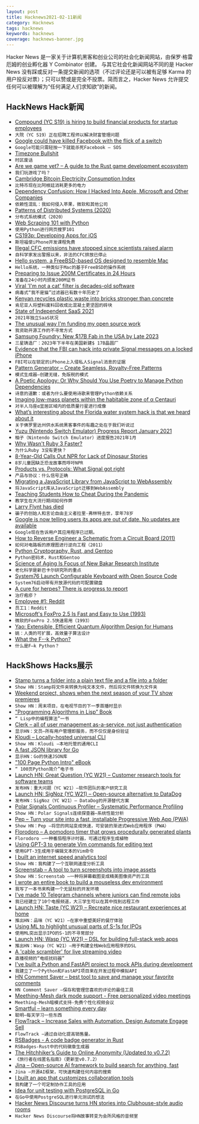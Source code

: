 ```yaml
---
layout: post
title: Hacknews2021-02-11新闻
category: Hacknews
tags: hacknews
keywords: hacknews
coverage: hacknews-banner.jpg
---
```


Hacker News 是一家关于计算机黑客和创业公司的社会化新闻网站，由保罗·格雷厄姆的创业孵化器 Y Combinator 创建。
与其它社会化新闻网站不同的是 Hacker News 没有踩或反对一条提交新闻的选项（不过评论还是可以被有足够 Karma 的用户投反对票）；只可以赞或是完全不投票。简而言之，Hacker News 允许提交任何可以被理解为“任何满足人们求知欲”的新闻。

## HackNews Hack新闻


- [Compound (YC S19) is hiring to build financial products for startup employees](https://withcompound.com/careers)
- `大院（YC S19）正在招聘工程师以解决财富管理问题`
- [Google could have killed Facebook with the flick of a switch](https://shaneosullivan.wordpress.com/2020/12/02/the-story-of-how-google-could-have-killed-facebook-with-the-flick-of-a-switch/)
- `Google可能只需轻按一下就能杀死Facebook – SOS`
- [Timezone Bullshit](https://blog.wesleyac.com/posts/timezone-bullshit)
- `时区废话`
- [Are we game yet? – A guide to the Rust game development ecosystem](https://arewegameyet.rs/)
- `我们玩游戏了吗？ `
- [Cambridge Bitcoin Electricity Consumption Index](https://cbeci.org/cbeci/comparisons)
- `比特币现在比阿根廷消耗更多的电力`
- [Dependency Confusion: How I Hacked Into Apple, Microsoft and Other Companies](https://medium.com/@alex.birsan/dependency-confusion-4a5d60fec610)
- `依赖性混乱：我如何侵入苹果，微软和其他公司`
- [Patterns of Distributed Systems (2020)](https://martinfowler.com/articles/patterns-of-distributed-systems/)
- `分布式系统模式（2020）`
- [Web Scraping 101 with Python](https://www.scrapingbee.com/blog/web-scraping-101-with-python/)
- `使用Python进行网页搜罗101`
- [CS193p: Developing Apps for iOS](https://cs193p.sites.stanford.edu/)
- `斯坦福使iPhone开发课程免费`
- [Illegal CFC emissions have stopped since scientists raised alarm](https://www.nature.com/articles/d41586-021-00360-0)
- `自科学家发出警报以来，非法的CFC排放已停止`
- [Hello system, a FreeBSD-based OS designed to resemble Mac](https://hellosystem.github.io/docs/)
- `Hello系统，一种类似于Mac的基于FreeBSD的操作系统`
- [Preparing to Issue 200M Certificates in 24 Hours](https://letsencrypt.org/2021/02/10/200m-certs-24hrs.html)
- `准备在24小时内颁发200M证书`
- [Viral 'I'm not a cat' filter is decades-old software](https://www.bbc.co.uk/news/technology-56010156)
- `病毒式“我不是猫”过滤器已有数十年历史了`
- [Kenyan recycles plastic waste into bricks stronger than concrete](https://www.reuters.com/article/us-kenya-environment-recycling-idUSKBN2A211N)
- `肯尼亚人将塑料废料回收成比混凝土更坚固的砖块`
- [State of Independent SaaS 2021](https://microconf.com/sois-report-2021)
- `2021年独立SaaS状况`
- [The unusual way I'm funding my open source work](https://kerkour.com/blog/the-unusual-way-im-funding-my-open-source-work/)
- `我资助开源工作的不寻常方式`
- [Samsung Foundry: New $17B Fab in the USA by Late 2023](https://www.anandtech.com/show/16483/samsung-in-the-usa-a-17-billion-usd-fab-by-late-2023)
- `三星铸造厂：2023年下半年在美国新建$ 17B晶圆厂`
- [Evidence that the FBI can hack into private Signal messages on a locked iPhone](https://www.forbes.com/sites/thomasbrewster/2021/02/08/can-the-fbi-can-hack-into-private-signal-messages-on-a-locked-iphone-evidence-indicates-yes/)
- `FBI可以在锁定的iPhone上入侵私人Signal消息的证据`
- [Pattern Generator – Create Seamless, Royalty-Free Patterns](https://doodad.dev/pattern-generator/)
- `模式生成器–创建无缝，免版税的模式`
- [A Poetic Apology: Or Why Should You Use Poetry to Manage Python Dependencies](https://muttdata.ai/blog/2020/08/21/a-poetic-apology.html)
- `诗意的道歉：或者为什么要使用诗歌来管理Python依赖关系`
- [Imaging low-mass planets within the habitable zone of α Centauri](https://www.nature.com/articles/s41467-021-21176-6)
- `对半人马座α宜居区域内的低质量行星进行成像`
- [What’s interesting about the Florida water system hack is that we heard about it](https://krebsonsecurity.com/2021/02/whats-most-interesting-about-the-florida-water-system-hack-that-we-heard-about-it-at-all/)
- `关于佛罗里达州供水系统黑客事件的有趣之处在于我们听说过`
- [Yuzu (Nintendo Switch Emulator) Progress Report January 2021](https://yuzu-emu.org/entry/yuzu-progress-report-jan-2021/)
- `柚子（Nintendo Switch Emulator）进度报告2021年1月`
- [Why Wasn't Ruby 3 Faster?](https://www.fastruby.io/blog/ruby/performance/why-wasnt-ruby-3-faster.html)
- `为什么Ruby 3没有更快？`
- [8-Year-Old Calls Out NPR for Lack of Dinosaur Stories](https://www.npr.org/2021/02/09/965953078/8-year-old-calls-out-npr-for-lack-of-dinosaur-stories)
- `8岁儿童因缺乏恐龙故事而呼吁NPR`
- [Products vs. Protocols: What Signal got right](https://snikket.org/blog/products-vs-protocols/)
- `产品与协议：什么信号正确`
- [Migrating a JavaScript Library from JavaScript to WebAssembly](https://engineering.q42.nl/webassembly/)
- `将JavaScript库从JavaScript迁移到WebAssembly`
- [Teaching Students How to Cheat During the Pandemic](https://daveeargle.com/2020/09/11/kobayashi-maru-proctorio-version/)
- `教学生在大流行期间如何作弊`
- [Larry Flynt has died](https://www.bbc.com/news/world-us-canada-56019589)
- `骗子的创始人和言论自由主义者拉里·弗林特去世，享年78岁`
- [Google is now telling users its apps are out of date. No updates are available](https://spencerdailey.com/2021/02/10/google-itself-is-now-telling-users-their-apps-are-out-of-date-despite-no-updates-being-available/)
- `Google现在告诉用户其应用程序已过期。`
- [How to Reverse Engineer a Schematic from a Circuit Board (2011)](https://www.instructables.com/How-to-reverse-engineer-a-schematic-from-a-circuit/)
- `如何对电路板的原理图进行逆向工程（2011）`
- [Python Cryptography, Rust, and Gentoo](https://lwn.net/SubscriberLink/845535/b994663dd32cf51c/)
- `Python密码术，Rust和Gentoo`
- [Science of Aging Is Focus of New Bakar Research Institute](https://www.ucsf.edu/news/2021/02/419781/science-aging-focus-new-bakar-research-institute)
- `老化科学是新巴卡尔研究所的重点`
- [System76 Launch Configurable Keyboard with Open Source Code](https://github.com/system76/launch)
- `System76启动带有开放源代码的可配置键盘`
- [A cure for herpes? There is progress to report](https://www.fredhutch.org/en/news/center-news/2020/08/herpes-simplex-gene-therapy.html)
- `治疗疱疹？`
- [Employee #1: Reddit](https://blog.ycombinator.com/chris-slowe-interview/)
- `员工1：Reddit`
- [Microsoft's FoxPro 2.5 Is Fast and Easy to Use (1993)](https://www.latimes.com/archives/la-xpm-1993-04-08-fi-20371-story.html)
- `微软的FoxPro 2.5快速易用（1993）`
- [Yao: Extensible, Efficient Quantum Algorithm Design for Humans](https://yaoquantum.org/)
- `姚：人类的可扩展，高效量子算法设计`
- [What the F--k Python?](https://github.com/satwikkansal/wtfpython)
- `什么是F–k Python？`


## HackShows Hacks展示

- [ Stamp turns a folder into a plain text file and a file into a folder](https://github.com/treenotation/jtree/tree/master/langs/stamp)
- `Show HN：Stamp将文件夹转换为纯文本文件，然后将文件转换为文件夹`
- [ Weekend project, shows when the next season of your TV show premieres](item?id=26066346)
- `Show HN：周末项目，在电视节目的下一季首播时显示`
- [ "Programming Algorithms in Lisp” Book](https://www.apress.com/gp/book/9781484264270)
- `“ Lisp中的编程算法”一书`
- [ Clerk – all of user management as-a-service, not just authentication](https://clerk.dev/blog/all-of-user-management-not-just-authentication)
- `显示HN：文员–所有用户管理即服务，而不仅仅是身份验证`
- [ Kloudi – Locally-hosted universal CLI](https://kloudi.tech)
- `Show HN：Kloudi –本地托管的通用CLI`
- [ A fast JSON library for Go](https://github.com/goccy/go-json)
- `显示HN：Go的快速JSON库`
- [ "100 Page Python Intro" eBook](https://learnbyexample.github.io/100_page_python_intro/introduction.html)
- `“ 100页Python简介”电子书`
- [Launch HN: Great Question (YC W21) – Customer research tools for software teams](item?id=26079141)
- `发布HN：重大问题（YC W21）–软件团队的客户研究工具`
- [Launch HN: SigNoz (YC W21) – Open-source alternative to DataDog](item?id=26079389)
- `发布HN：SigNoz（YC W21）– DataDog的开源替代方案`
- [ Polar Signals Continuous Profiler – Systematic Performance Profiling](https://www.polarsignals.com/blog/posts/2021/02/09/announcing-polar-signals-continuous-profiler/)
- `Show HN：Polar Signals连续探查器–系统性能分析`
- [ Pep – Turn your site into a fast, installable Progressive Web App (PWA)](https://pep.dev/?hn)
- `Show HN：Pep –将您的网站变成快速，可安装的渐进式Web应用程序（PWA）`
- [ Florodoro – A pomodoro timer that grows procedurally generated plants](https://github.com/xiaoxiae/Florodoro)
- `Florodoro –一种番茄程序计时器，可通过程序生成植物`
- [ Using GPT-3 to generate Vim commands for editing text](https://jameslu.substack.com/p/using-gpt-3-to-generate-vim-commands)
- `使用GPT-3生成用于编辑文本的Vim命令`
- [ I built an internet speed analytics tool](https://www.ronaldlangeveld.com/isp-logger)
- `Show HN：我构建了一个互联网速度分析工具`
- [ Screenstab – A tool to turn screenshots into image assets](https://www.screenstab.com/)
- `Show HN：Screenstab –一种将屏幕截图变成精美图像资产的工具`
- [ I wrote an entire book to build a mouseless dev environment](https://themouseless.dev/)
- `我写了一本书来构建一个无鼠标的开发环境`
- [ I've made 10 Telegram channels where juniors can find remote jobs](https://twitter.com/xoelipedes/status/1359465041985175552)
- `我已经建立了10个电报频道，大三学生可以在其中找到远程工作`
- [Launch HN: Taste (YC W21) – Recreate nice restaurant experiences at home](https://www.gettaste.com)
- `推出HN：品味（YC W21）–在家中重塑美好的餐厅体验`
- [ Using ML to highlight unusual parts of S-1s for IPOs](http://marketvirgil.com)
- `使用ML突出显示IPO的S-1的不寻常部分`
- [Launch HN: Wasp (YC W21) – DSL for building full-stack web apps](item?id=26091956)
- `推出HN：Wasp（YC W21）–用于构建全栈Web应用程序的DSL`
- [ A 'cable scrambler' for live streaming video](http://jollo.org/LNT/doc/pitahaya)
- `直播视频的“电缆扰码器”`
- [ I've built a Python and FastAPI project to mock APIs during development](https://github.com/umutseven92/apyr)
- `我建立了一个Python和FastAPI项目来在开发过程中模拟API`
- [ HN Comment Saver – best tool to save and manage your favorite comments](https://chrome.google.com/webstore/detail/hacker-news-comment-saver/fmpbnaamaalmfkobkahjhacloiapigke/related?hl=en)
- `HN Comment Saver –保存和管理您喜欢的评论的最佳工具`
- [ Meething-Mesh dark mode support - Free personalized video meetings](https://meething.github.io/meething-mesh/?room=hackernews)
- `Meething-Mesh暗模式支持-免费个性化视频会议`
- [ Smartful – learn something every day](http://getsmartful.com)
- `聪明–每天学习一些东西`
- [ FlowTrack – Increase Sales with Automation. Design Automate Engage Sell](https://flowtrack.co/)
- `FlowTrack –通过自动化提高销售量。`
- [ RSBadges - A code badge generator in Rust](https://gitlab.com/tangram-vision-oss/rsbadges)
- `RSBadges-Rust中的代码徽章生成器`
- [ The Hitchhiker’s Guide to Online Anonymity (Updated to v0.7.2)](https://anonymousplanet.github.io/)
- `《旅行者在线匿名指南》（更新至v0.7.2）`
- [ Jina – Open-source AI framework to build search for anything, fast](https://github.com/jina-ai/jina/)
- `Jina –开源AI框架，可快速构建任何内容的搜索`
- [ I built an app that customizes collaboration tools](http://tietoon.com/)
- `我构建了一个可定制协作工具的应用`
- [ Idea for unit testing with PostgreSQL in Go](https://github.com/borud/drydock)
- `在Go中使用PostgreSQL进行单元测试的想法`
- [ Hacker News Discourse turns HN stories into Clubhouse-style audio rooms](item?id=26096634)
- `Hacker News Discourse将HN故事转变为会所风格的音频室`

